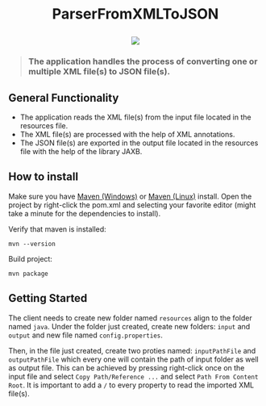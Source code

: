 #  <p align="center">ParserFromXMLToJSON</p> 

<p align="center">
  <img src="https://user-images.githubusercontent.com/86559678/193443619-5a51c341-e218-467d-8b49-d2dfe0ef8f23.jpg" />
</p>

> ### The application handles the process of converting one or multiple XML file(s) to JSON file(s). 

## General Functionality 
- The application reads the XML file(s) from the input file located in the resources file.
- The XML file(s) are processed with the help of XML annotations.
- The JSON file(s) are exported in the output file located in the resources file with the help of the library JAXB.


## How to install
Make sure you have [Maven (Windows)](https://www.educba.com/install-maven/) or [Maven (Linux)](https://www.journaldev.com/33588/install-maven-linux-ubuntu) install.
Open the project by right-click the pom.xml and selecting your favorite editor (might take a minute for the dependencies to install).

Verify that maven is installed:

`mvn --version`

Build project:

`mvn package`

## Getting Started
The client needs to create new folder named `resources` align to the folder named `java`. Under the folder just created, create new folders: `input` and `output` and new file named `config.properties`.

Then, in the file just created, create two proties named: `inputPathFile` and `outputPathFile` which every one will contain the path of input folder as well as output file. This can be achieved by pressing right-click once on the input file and select `Copy Path/Reference ...` and select `Path From Content Root`. It is important to add a `/` to every property to read the imported XML file(s).
